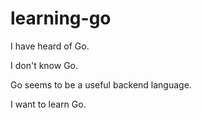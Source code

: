 # learning-go

I have heard of Go.

I don't know Go.

Go seems to be a useful backend language.

I want to learn Go.
